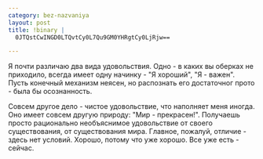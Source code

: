 ```yaml
--- 
category: bez-nazvaniya
layout: post
title: !binary |
  0JTQstCwINGD0LTQvtCy0L7Qu9GM0YHRgtCy0LjRjw==

---
```

Я почти различаю два вида удовольствия.
Одно - в каких вы оберках не приходило, всегда имеет одну начинку - "Я хороший", "Я - важен". Пусть конечный механизм неясен,
но распознать его достаточног прото - была бы осознанность.

Совсем другое дело - чистое удовольствие, что наполняет меня иногда. Оно имеет совсем другую природу: "Мир - прекрасен!".
Получаешь просто рационально необъяснимое удовольствие от своего существования, от существования мира. Главное, пожалуй,
отличие - здесь нет условий. Хорошо, потому что уже хорошо. Все уже есть - сейчас.
